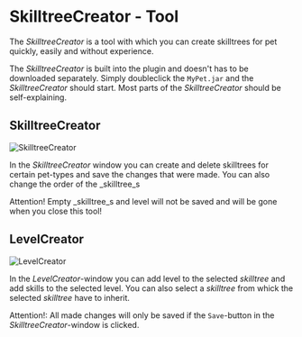 # SkilltreeCreator - Tool

The _SkilltreeCreator_ is a tool with which you can create skilltrees for pet quickly, easily and without experience.

The _SkilltreeCreator_ is built into the plugin and doesn't has to be downloaded separately. Simply doubleclick the `MyPet.jar` and the _SkilltreeCreator_ should start. Most parts of the _SkilltreeCreator_ should be self-explaining.

## SkilltreeCreator

![SkilltreeCreator](https://github.com/xXKeyleXx/MyPet-Wiki/tree/07680434e1278c970819d5e9518888598106688b/wiki/images/skilltreecreator/skilltreecreator.png)

In the _SkilltreeCreator_ window you can create and delete skilltrees for certain pet-types and save the changes that were made. You can also change the order of the _skilltree_s

Attention! Empty _skilltree_s and level will not be saved and will be gone when you close this tool!

## LevelCreator

![LevelCreator](https://github.com/xXKeyleXx/MyPet-Wiki/tree/07680434e1278c970819d5e9518888598106688b/wiki/images/skilltreecreator/levelcreator.png)

In the _LevelCreator_-window you can add level to the selected _skilltree_ and add skills to the selected level. You can also select a _skilltree_ from whick the selected _skilltree_ have to inherit.

Attention!: All made changes will only be saved if the `Save`-button in the _SkilltreeCreator_-window is clicked.

